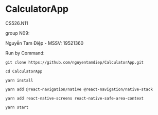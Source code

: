 # CalculatorApp

CS526.N11

group N09:

Nguyễn Tam Điệp - MSSV: 19521360

Run by Command:

`git clone https://github.com/nguyentamdiep/CalculatorApp.git`

`cd CalculatorApp`

`yarn install`

`yarn add @react-navigation/native @react-navigation/native-stack`

`yarn add react-native-screens react-native-safe-area-context`

`yarn start`



